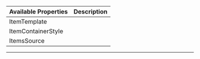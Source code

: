 | **Available Properti**es | **Description**                                              |
| ------------------------ | ------------------------------------------------------------ |
| ItemTemplate|  |
| ItemContainerStyle|  |
| ItemsSource|  |

***
